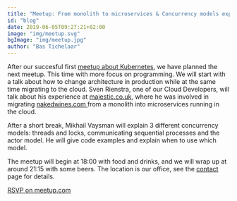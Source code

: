 ```yaml
---
title: "Meetup: From monolith to microservices & Concurrency models explained"
id: "blog"
date: 2019-06-05T09:27:21+02:00
image: "img/meetup.svg"
bgImage: "img/meetup.jpg"
author: "Bas Tichelaar"
---
```

After our succesful first [meetup about Kubernetes](https://www.meetup.com/nl-NL/Skyworkz/events/260371240/), we have planned the next meetup. This time with more focus on programming. We will start with a talk about how to change architecture in production while at the same time migrating to the cloud. Sven Rienstra, one of our Cloud Developers, will talk about his experience at [majestic.co.uk](https://majestic.co.uk), where he was involved in migrating [nakedwines.com ](https://nakedwines.com) from a monolith into microservices running in the cloud.

After a short break, Mikhail Vaysman will explain 3 different concurrency models: threads and locks, communicating sequential processes and the actor model. He will give code examples and explain when to use which model.

The meetup will begin at 18:00 with food and drinks, and we will wrap up at around 21:15 with some beers. The location is our office, see the [contact](/contact) page for details.

<a class="btn btn-success" rel="nofollow" href="https://www.meetup.com/nl-NL/Skyworkz/events/261758285/">RSVP on meetup.com</a>
